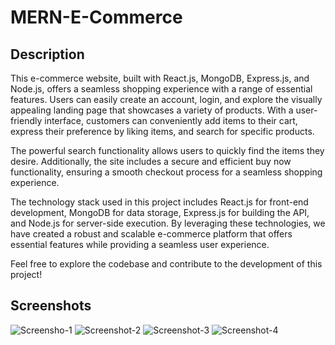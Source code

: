 # MERN-E-Commerce

## Description

This e-commerce website, built with React.js, MongoDB, Express.js, and Node.js, offers a seamless shopping experience with a range of essential features. Users can easily create an account, login, and explore the visually appealing landing page that showcases a variety of products. With a user-friendly interface, customers can conveniently add items to their cart, express their preference by liking items, and search for specific products.

The powerful search functionality allows users to quickly find the items they desire. Additionally, the site includes a secure and efficient buy now functionality, ensuring a smooth checkout process for a seamless shopping experience.

The technology stack used in this project includes React.js for front-end development, MongoDB for data storage, Express.js for building the API, and Node.js for server-side execution. By leveraging these technologies, we have created a robust and scalable e-commerce platform that offers essential features while providing a seamless user experience.

Feel free to explore the codebase and contribute to the development of this project!

## Screenshots

![Screensho-1](https://github.com/DonnovanJiles70122/MERN-E-Commerce/assets/78065184/a2f81887-5a79-425d-a0e8-2f47e81c4813)
![Screenshot-2](https://github.com/DonnovanJiles70122/MERN-E-Commerce/assets/78065184/054385e3-839e-431e-ae4b-28781a31078c)
![Screenshot-3](https://github.com/DonnovanJiles70122/MERN-E-Commerce/assets/78065184/7e2d00c8-2c73-4a59-98b3-2ba0b2b64102)
![Screenshot-4](https://github.com/DonnovanJiles70122/MERN-E-Commerce/assets/78065184/d11d0fd0-410d-4a19-8c02-1dd6febe4683)
